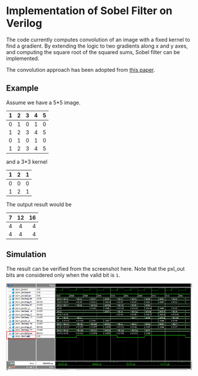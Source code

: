 # Implementation of Sobel Filter on Verilog

The code currently computes convolution of an image with a fixed kernel to find a gradient. By extending the logic to two gradients along x and y axes, and computing the square root of the squared sums, Sobel filter can be implemented.

The convolution approach has been adopted from [this paper](http://ieeexplore.ieee.org/document/5272559/).

## Example

Assume we have a 5*5 image.

| 1    |    2 |    3 |   4 |   5 |
| ------------- |:-------------:| -----:|:-------------:| -----:|
| 0    |    1 |    0 |   1 |   0 |
| 1    |    2 |    3 |   4 |   5 |
| 0    |    1 |    0 |   1 |   0 |
| 1    |    2 |    3 |   4 |   5 |

and a 3*3 kernel

| 1    |    2 |    1 |
| ------------- |:-------------:| -----:|
| 0    |    0 |    0 |
| 1    |    2 |    1 |

The output result would be

| 7    |    12 |    16 |
| ------------- |:-------------:| -----:|
| 4    |    4 |    4 |
| 4    |    4 |    4 |

## Simulation 

The result can be verified from the screenshot here. Note that the pxl_out bits are considered only when the valid bit is `1`.

![alt tag](Material/Simulation.png)
